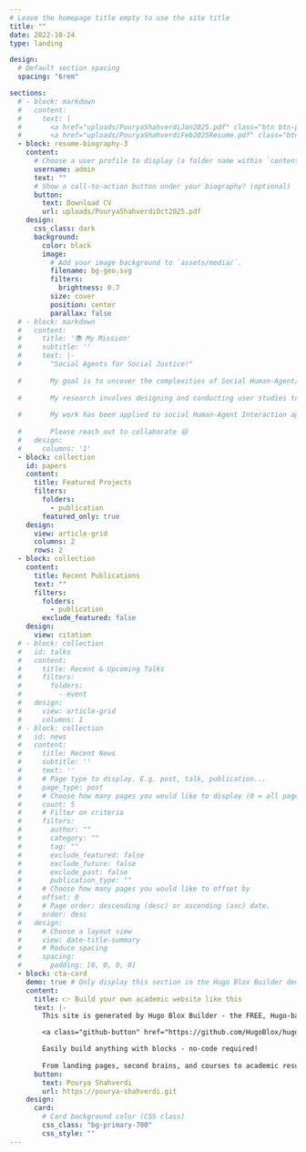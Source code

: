 ```yaml
---
# Leave the homepage title empty to use the site title
title: ""
date: 2022-10-24
type: landing

design:
  # Default section spacing
  spacing: "6rem"

sections:
  # - block: markdown
  #   content:
  #     text: |
  #       <a href="uploads/PouryaShahverdiJan2025.pdf" class="btn btn-primary" target="_blank">Download CV</a>
  #       <a href="uploads/PouryaShahverdiFeb2025Resume.pdf" class="btn btn-secondary" target="_blank">Download Resume</a>
  - block: resume-biography-3
    content:
      # Choose a user profile to display (a folder name within `content/authors/`)
      username: admin
      text: ""
      # Show a call-to-action button under your biography? (optional)
      button:
        text: Download CV
        url: uploads/PouryaShahverdiOct2025.pdf
    design:
      css_class: dark
      background:
        color: black
        image:
          # Add your image background to `assets/media/`.
          filename: bg-geo.svg
          filters:
            brightness: 0.7
          size: cover
          position: center
          parallax: false
  # - block: markdown
  #   content:
  #     title: '📚 My Mission'
  #     subtitle: ''
  #     text: |-
  #       "Social Agents for Social Justice!"
      
  #       My goal is to uncover the complexities of Social Human-Agent/Robot Interaction to create reliable and transparent behavior models for robots and autonomous agents. I believe that true human connection with artificial agents is only possible when they possess a degree of human-like emotional intelligence. My dissertation focuses on developing emotionally context-aware verbal and nonverbal behavior models for social robots and autonomous agents to enhance empathy, engagement, and efficacy in human-agent interactions.
        
  #       My research involves designing and conducting user studies to explore the nuances and dynamics of both group and one-on-one interactions, employing quantitative and qualitative analyses of objective and subjective measurements derived from behavioral observations and multimodal sensory signals. Grounded in affective and cognitive theories, I leverage multimodal AI approaches to model and perceive context, user affective states, and cognitive processes,enabling the generation of emotionally context-aware agent behaviors for real-world social applications. 
        
  #       My work has been applied to social Human-Agent Interaction applications in autism therapy, physical therapy, and education, leading to publications in top-tier venues such as ICRA, IROS, and RO-MAN. Ultimately, I hope my efforts advance social justice by making high-quality social services, like healthcare and education, more accessible to underrepresented communities.
        
  #       Please reach out to collaborate 😃
  #   design:
  #     columns: '1'
  - block: collection
    id: papers
    content:
      title: Featured Projects
      filters:
        folders:
          - publication
        featured_only: true
    design:
      view: article-grid
      columns: 2
      rows: 2 
  - block: collection
    content:
      title: Recent Publications
      text: ""
      filters:
        folders:
          - publication
        exclude_featured: false
    design:
      view: citation
  # - block: collection
  #   id: talks
  #   content:
  #     title: Recent & Upcoming Talks
  #     filters:
  #       folders:
  #         - event
  #   design:
  #     view: article-grid
  #     columns: 1
  # - block: collection
  #   id: news
  #   content:
  #     title: Recent News
  #     subtitle: ''
  #     text: ''
  #     # Page type to display. E.g. post, talk, publication...
  #     page_type: post
  #     # Choose how many pages you would like to display (0 = all pages)
  #     count: 5
  #     # Filter on criteria
  #     filters:
  #       author: ""
  #       category: ""
  #       tag: ""
  #       exclude_featured: false
  #       exclude_future: false
  #       exclude_past: false
  #       publication_type: ""
  #     # Choose how many pages you would like to offset by
  #     offset: 0
  #     # Page order: descending (desc) or ascending (asc) date.
  #     order: desc
  #   design:
  #     # Choose a layout view
  #     view: date-title-summary
  #     # Reduce spacing
  #     spacing:
  #       padding: [0, 0, 0, 0]
  - block: cta-card
    demo: true # Only display this section in the Hugo Blox Builder demo site
    content:
      title: 👉 Build your own academic website like this
      text: |-
        This site is generated by Hugo Blox Builder - the FREE, Hugo-based open source website builder trusted by 250,000+ academics like you.

        <a class="github-button" href="https://github.com/HugoBlox/hugo-blox-builder" data-color-scheme="no-preference: light; light: light; dark: dark;" data-icon="octicon-star" data-size="large" data-show-count="true" aria-label="Star HugoBlox/hugo-blox-builder on GitHub">Star</a>

        Easily build anything with blocks - no-code required!
        
        From landing pages, second brains, and courses to academic resumés, conferences, and tech blogs.
      button:
        text: Pourya Shahverdi
        url: https://pourya-shahverdi.git
    design:
      card:
        # Card background color (CSS class)
        css_class: "bg-primary-700"
        css_style: ""
---
```

